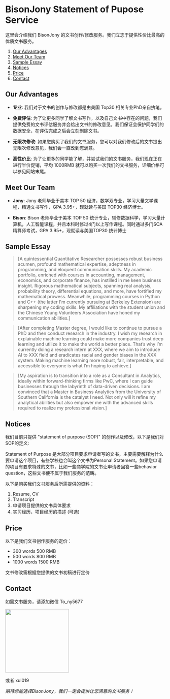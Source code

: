 # BisonJony Statement of Pupose Service

这里会介绍我们 BisonJony 的文书创作/修改服务。我们立志于提供性价比最高的优质文书服务。

1. [Our Advantages](#our-advantages)
2. [Meet Our Team](#meet-our-team)
3. [Sample Essay](#sample-essay)
4. [Notices](#notices)
5. [Price](#price)
6. [Contact](#contact)

## Our Advantages

- **专业**: 我们对于文书的创作与修改都是由美国 Top30 相关专业PhD亲自执笔。

- **免费评估**: 为了让更多同学了解文书写作，以及自己文书中存在的问题，我们提供免费的文书评估服务并会给出文书的修改意见。我们保证会保护同学们的数据安全，在评估完成之后会立刻删除文书。

- **无限次修改**: 如果您购买了我们的文书服务，您可以对我们修改后的文书提出无限次修改意见，我们会一直改到您满意。

- **高性价比**: 为了让更多的同学能了解，并尝试我们的文书服务，我们现在正在进行半价促销，平均 1000RMB 就可以购买一次我们的文书服务，详细价格可以参见网站末尾。

## Meet Our Team

- **Jony**: Jony 老师毕业于美本 TOP 50 经济，数学双专业，学习大量文学课程，精通文书写作​，GPA 3.95+，现就读与美国 TOP30 经济博士。
  
- **Bison**: Bison 老师毕业于美本 TOP 50 统计专业，辅修数据科学，学习大量计算机，人工智能课程，并且本科时修过4门以上写作课程。同时通过多门SOA精算师考试，GPA 3.95+，现就读与美国TOP30 统计博士

## Sample Essay

> [A quintessential Quantitative Researcher possesses robust business acumen, profound mathematical expertise, adeptness in programming, and eloquent communication skills. My academic portfolio, enriched with courses in accounting, management, economics, and corporate finance, has instilled in me keen business insight. Rigorous mathematical subjects, spanning real analysis, probability theory, differential equations, and more, have fortified my mathematical prowess. Meanwhile, programming courses in Python and C++ (the latter I'm currently pursuing at Berkeley Extension) are sharpening my coding skills. My affiliations with the student union and the Chinese Young Volunteers Association have honed my communication abilities.]

> [After completing Master degree, I would like to continue to pursue a PhD and then
conduct research in the industry. I wish my research in explainable machine learning
could make more companies trust deep learning and utilize it to make the world a
better place. That’s why I’m currently doing a research intern at XXX, where we aim to introduce AI to XXX field and eradicates racial and
gender biases in the XXX system. Making machine learning more robust, fair,
interpretable, and accessible to everyone is what I’m hoping to achieve.]

> [My aspiration is to transition into a role as a Consultant in Analytics, ideally within forward-thinking firms like PwC, where I can guide businesses through the labyrinth of data-driven decisions. I am convinced that a Master in Business Analytics from the University of Southern California is the catalyst I need. Not only will it refine my analytical abilities but also empower me with the advanced skills required to realize my professional vision.]

## Notices

我们目前只提供 "statement of purpose (SOP)" 的创作以及修改，以下是我们对SOP的定义:

Statement of Purpose 是大部分项目要求申请者写的文书，主要需要解释为什么要申请这个项目，有些学校也会叫这个文书为Personal Statement。如果您申请的项目有要求特殊的文书，比如一些商学院的文书让申请者回答一些behavior question，这些文书便不属于我们服务的范畴。


以下是购买我们文书服务后所需提供的资料：
1. Resume, CV
2. Transcript
3. 申请项目提供的文书具体要求
4. 实习经历，项目经历的描述 (可选)

## Price

以下是我们文书创作服务的定价：
- 300 words 500 RMB
- 500 words 800 RMB
- 1000 words 1500 RMB

文书修改需根据您提供的文书初稿进行定价

## Contact
如需文书服务，请添加微信
To_ny5677

<img src="https://github.com/bisonjony/sop/assets/141492791/80a3a208-4969-4a7e-9c51-26830eb66f25" width="200px" height="200px">

或者
xul019

*期待您能选择BisonJony，我们一定会提供让您满意的文书服务！*
